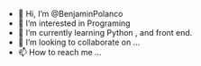 - 👋 Hi, I’m @BenjaminPolanco
- 👀 I’m interested in Programing
- 🌱 I’m currently learning Python , and front end.
- 💞️ I’m looking to collaborate on ...
- 📫 How to reach me ...

<!---
BenjaminPolanco/BenjaminPolanco is a ✨ special ✨ repository because its `README.md` (this file) appears on your GitHub profile.
You can click the Preview link to take a look at your changes.
--->
